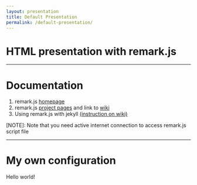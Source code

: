 ```yaml
---
layout: presentation
title: Default Presentation
permalink: /default-presentation/
---
```


# HTML presentation with remark.js

---

# Documentation

1. remark.js [homepage](https://remarkjs.com/)
2. remark.js [project pages](https://github.com/gnab/remark) and link to [wiki](https://github.com/gnab/remark/wiki)
3. Using remark.js with jekyll [(instruction on wiki)](https://github.com/gnab/remark/wiki/Using-with-Jekyll)

[NOTE]: Note that you need active internet connection to access remark.js script file

---

# My own configuration

Hello world!
